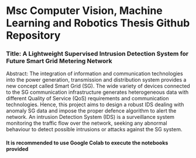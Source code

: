 # Msc Computer Vision, Machine Learning and Robotics Thesis Github Repository
### Title: A Lightweight Supervised Intrusion Detection System for Future Smart Grid Metering Network
Abstract: The integration of information and communication technologies into the power generation, 
transmission and distribution system provides a new concept called Smart Grid (SG). The 
wide variety of devices connected to the SG communication infrastructure generates heterogeneous data with different Quality of Service (QoS) requirements and communication 
technologies. Hence, this project aims to design a robust IDS dealing with anomaly SG data and impose the proper defence algorithm to alert the network. An intrusion Detection 
System (IDS) is a surveillance system monitoring the traffic flow over the network, seeking any abnormal behaviour to detect possible intrusions or attacks against the SG system.

#### It is recommended to use Google Colab to execute the notebooks provided #### 




